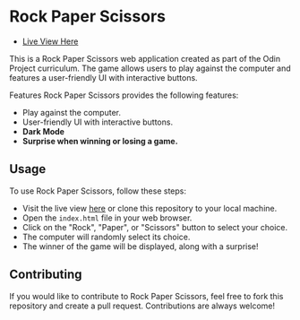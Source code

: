 # Rock Paper Scissors

- [Live View Here](https://eric-96.github.io/Rock-Paper-Scissors/)

This is a Rock Paper Scissors web application created as part of the Odin Project curriculum. The game allows users to play against the computer and features a user-friendly UI with interactive buttons.

Features
Rock Paper Scissors provides the following features:

- Play against the computer.
- User-friendly UI with interactive buttons.
- **Dark Mode**
- **Surprise when winning or losing a game.**

## Usage

To use Rock Paper Scissors, follow these steps:

- Visit the live view [here](https://eric-96.github.io/Rock-Paper-Scissors/) or clone this repository to your local machine.
- Open the `index.html` file in your web browser.
- Click on the "Rock", "Paper", or "Scissors" button to select your choice.
- The computer will randomly select its choice.
- The winner of the game will be displayed, along with a surprise!

## Contributing

If you would like to contribute to Rock Paper Scissors, feel free to fork this repository and create a pull request. Contributions are always welcome!
